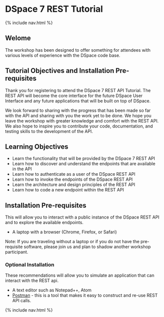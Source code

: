 # DSpace 7 REST Tutorial

{% include nav.html %}

## Welome

The workshop has been designed to offer something for attendees with various levels of experience with the DSpace code base.  

## Tutorial Objectives and Installation Pre-requisites

Thank you for registering to attend the DSpace 7 REST API Tutorial.  The REST API will become the core interface for the future DSpace User Interface and any future applications that will be built on top of DSpace.

We look forward to sharing with the progress that has been made so far with the API and sharing with you the work yet to be done.  We hope you leave the workshop with greater knowledge and comfort with the REST API.  We also hope to inspire you to contribute your code, documentation, and testing skills to the development of the API.

## Learning Objectives
- Learn the functionality that will be provided by the DSpace 7 REST API
- Learn how to discover and understand the endpoints that are available in the API
- Learn how to authenticate as a user of the DSpace REST API
- Learn how to invoke the endpoints of the DSpace REST API
- Learn the architecture and design principles of the REST API
- Learn how to code a new endpoint within the REST API

## Installation Pre-requisites
This will allow you to interact with a public instance of the DSpace REST API and to explore the available endpoints.
- A laptop with a browser (Chrome, Firefox, or Safari)

Note: If you are traveling without a laptop or if you do not have the pre-requisite software, please join us and plan to shadow another workshop participant.

### Optional Installation
These recommendations will allow you to simulate an application that can interact with the REST api.
- A text editor such as Notepad++, Atom
- [Postman](https://www.getpostman.com/apps) - this is a tool that makes it easy to construct and re-use REST API calls.

{% include nav.html %}
